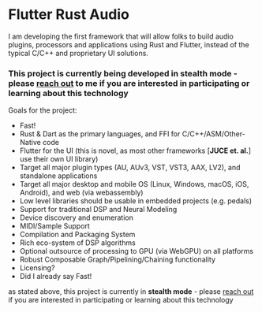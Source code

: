 
# Flutter Rust Audio

I am developing the first framework that will allow folks to build audio plugins, processors and applications using Rust and Flutter, instead of the typical C/C++ and proprietary UI solutions.

### This project is currently being developed in **stealth mode** - please [reach out](https://www.github.com/fuzing) to me if you are interested in participating or learning about this technology

Goals for the project:
- Fast!
- Rust & Dart as the primary languages, and FFI for C/C++/ASM/Other-Native code
- Flutter for the UI (this is novel, as most other frameworks [**JUCE et. al.**] use their own UI library)
- Target all major plugin types (AU, AUv3, VST, VST3, AAX, LV2), and standalone applications
- Target all major desktop and mobile OS (Linux, Windows, macOS, iOS, Android), and web (via webassembly)
- Low level libraries should be usable in embedded projects (e.g. pedals)
- Support for traditional DSP and Neural Modeling
- Device discovery and enumeration
- MIDI/Sample Support
- Compilation and Packaging System
- Rich eco-system of DSP algorithms
- Optional outsource of processing to GPU (via WebGPU) on all platforms
- Robust Composable Graph/Pipelining/Chaining functionality
- Licensing?
- Did I already say Fast!

as stated above, this project is currently in **stealth mode** - please [reach out](https://www.github.com/fuzing) if you are interested in participating or learning about this technology

